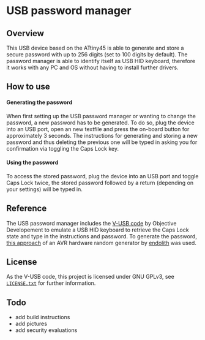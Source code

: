 # USB password manager
## Overview
This USB device based on the ATtiny45 is able to generate and store a secure password with up to 256 digits (set to 100 digits by default). The password manager is able to identify itself as USB HID keyboard, therefore it works with any PC and OS without having to install further drivers.

## How to use
#### Generating the password
When first setting up the USB password manager or wanting to change the password, a new password has to be generated. To do so, plug the device into an USB port, open an new textfile and press the on-board button for approximately 3 seconds. The instructions for generating and storing a new password and thus deleting the previous one will be typed in asking you for confirmation via toggling the Caps Lock key.

#### Using the password
To access the stored password, plug the device into an USB port and toggle Caps Lock twice, the stored password followed by a return (depending on your settings) will be typed in.

## Reference
The USB password manager includes the [V-USB code](https://www.obdev.at/products/vusb/) by Objective Developement to emulate a USB HID keyboard to retrieve the Caps Lock state and type in the instructions and password. To generate the password, [this approach](https://gist.github.com/endolith/2568571) of an AVR hardware random generator by [endolith](https://github.com/endolith) was used.

## License
As the V-USB code, this project is licensed under GNU GPLv3, see [`LICENSE.txt`](LICENSE.txt) for further information.

## Todo
- add build instructions
- add pictures
- add security evaluations
